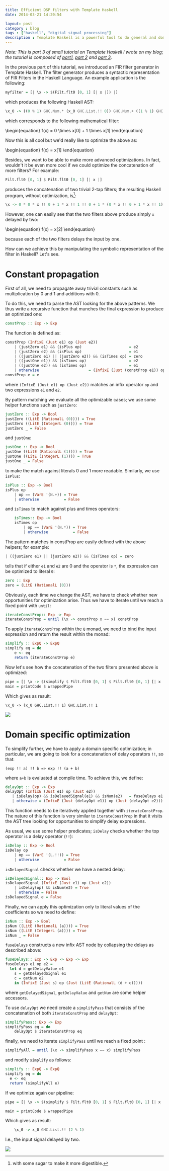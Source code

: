 ```yaml
---
title: Efficient DSP filters with Template Haskell
date: 2014-03-21 14:20:54

layout: post
category : blog 
tags : ["haskell", "digital signal processing"]
description : Template Haskell is a powerful tool to do general and domain specific optimizations of your code. Even if it is written in another programming language! 
---
```




*Note: This is part 3 of small tutorial on Template Haskell I wrote on my blog; the tutorial is composed of [part1](http://www.vittoriozaccaria.net/blog/2014/02/24/towards-template-programming-with-haskell.html), [part 2](http://www.vittoriozaccaria.net/blog/2014/03/12/implementing-a-simple-dsp-filter-library-with-template-haskell.html) and [part 3](http://www.vittoriozaccaria.net/blog/2014/03/21/symbolically-optimize-dsp-filters-with-template-haskell.html)*.

In the previous part of this tutorial, we introduced an FIR filter generator  in Template Haskell. The filter generator produces a syntactic representation of FIR Filters in the Haskell Language. An example application is the following:

```haskell 
myfilter = [| \x -> $(Filt.flt0 [0, 1] [| x |]) |]
```

which produces the following Haskell AST:

```haskell
\x_0 -> ((0 % 1) GHC.Num.* (x_0 GHC.List.!! 0)) GHC.Num.+ ((1 % 1) GHC.Num.* (x_0 GHC.List.!! 1))
```

which corresponds to the following mathematical filter:

<div>
\begin{equation}
f(x) = 0 \times x[0] + 1 \times x[1]
\end{equation}
</div>

Now this is all cool but we'd really like to optimize the above as:

<div>
\begin{equation}
f(x) = x[1]
\end{equation}
</div>

Besides, we want to be able to make more advanced optimizations. In fact,
wouldn't it be even more cool if we could optimize the concatenation of more filters? For example:

```haskell
Filt.flt0 [0, 1] $ Filt.flt0 [0, 1] [| x |]
```

produces the concatenation of two trivial 2-tap filters; the resulting Haskell program, without optimization, is[^1]:

```haskell
\x -> 0 * 0 * x !! 0 + 1 * x !! 1 !! 0 + 1 * (0 * x !! 0 + 1 * x !! 1) !! 1
```

However, one can easily see that the two filters above produce simply `x` delayed by two:

<div>
\begin{equation}
f(x) = x[2]
\end{equation}
</div>

because each of the two filters delays the input by one.

How can we achieve this by manipulating the symbolic representation of the filter in Haskell? Let's see.

Constant propagation
====================

First of all, we need to propagate away trivial constants such as multiplication by 0 and 1 and additions with 0.

To do this, we need to parse the AST looking for the above patterns. We thus write a recursive function that munches the final expression to produce an optimized one:

```haskell
constProp :: Exp -> Exp 
```

The function is defined as:

```haskell
constProp (InfixE (Just e1) op (Just e2)) 
    | (justZero e1) && (isPlus op)                     = e2
    | (justZero e2) && (isPlus op)                     = e1
    | ((justZero e1) || (justZero e2)) && (isTimes op) = zero
    | ((justOne e1)) && (isTimes op)                   = e2
    | ((justOne e2)) && (isTimes op)                   = e1
    | otherwise                      = (InfixE (Just (constProp e1)) op (Just (constProp e2)))
constProp e = e
```

where `(InfixE (Just e1) op (Just e2))` matches an infix operator `op` and two expressions `e1` and `e2`.

By pattern matching we evaluate all the optimizable cases; we use some helper functions such as `justZero`:

```haskell
justZero :: Exp -> Bool
justZero ((LitE (RationalL (0)))) = True 
justZero ((LitE (IntegerL (0)))) = True
justZero _ = False  
```

and `justOne`:

```haskell
justOne :: Exp -> Bool
justOne ((LitE (RationalL (1)))) = True 
justOne ((LitE (IntegerL (1)))) = True
justOne _ = False   
```

to make the match against literals 0 and 1 more readable. Similarly, we use `isPlus`:

```haskell
isPlus :: Exp -> Bool 
isPlus op 
    | op == (VarE '(N.+)) = True 
    | otherwise           = False
```

and `isTimes` to match against plus and times operators:

```haskell
    isTimes:: Exp -> Bool 
    isTimes op 
        | op == (VarE '(N.*)) = True 
        | otherwise           = False
```

The pattern matches in constProp are easily defined with the above helpers; for example: 

```haskell
| ((justZero e1) || (justZero e2)) && (isTimes op) = zero
```

tells that if either `e1` and `e2` are 0 and the operator is `*`, the expression can be optimized to literal `0`:

```haskell
zero :: Exp
zero = (LitE (RationalL (0)))
```

Obviously, each time we change the AST, we have to check whether new opportunities for optimization arise. Thus we have to iterate until we reach a fixed point with `until`:

```haskell
iterateConstProp:: Exp -> Exp
iterateConstProp = until (\x -> constProp x == x) constProp 
```

To apply `iterateConstProp` within the `Q` monad, we need to bind the input expression and return the result within the monad:

```haskell
simplify :: ExpQ -> ExpQ
simplify eq = do
    e <- eq 
    return (iterateConstProp e)
```

Now let's see how the concatenation of the two filters presented above is optimized:

```haskell
pipe = [| \x -> $(simplify $ Filt.flt0 [0, 1] $ Filt.flt0 [0, 1] [| x |]) |]
main = printCode $ wrappedPipe 
```


Which gives as result:
    
    \x_0 -> (x_0 GHC.List.!! 1) GHC.List.!! 1

<a href=""> 
    <img class="center" src="http://www.vittoriozaccaria.net/deposit/not-bad.jpg"></img>
</a>

Domain specific optimization
====================


To simplify further, we have to apply a domain specific optimization; in particular, we are going to look for a concatenation of delay operators `!!`, so that:

    (exp !! a) !! b => exp !! (a + b)

where `a+b` is evaluated at compile time. To achieve this, we define:

```haskell
delayOpt :: Exp -> Exp 
delayOpt (InfixE (Just e1) op (Just e2)) 
   | isDelay(op) && isDelayedSignal(e1) && isNum(e2)   = fuseDelays e1 op e2
   | otherwise = (InfixE (Just (delayOpt e1)) op (Just (delayOpt e2)))
```


This function needs to be iteratively applied together with `iterateConstProp`. The nature of this function is very similar to `iterateConstProp` in that it visits the AST tree looking for opportunities to simplify delay expressions.

As usual, we use some helper predicates; `isDelay` checks whether the top operator is a delay operator (`!!`):

```haskell
isDelay :: Exp -> Bool 
isDelay op 
    | op == (VarE '(L.!!)) = True 
    | otherwise           = False
```

`isDelayedSignal` checks whether we have a nested delay:

```haskell
isDelayedSignal:: Exp -> Bool
isDelayedSignal (InfixE (Just e1) op (Just e2))
    | isDelay(op) && isNum(e2) = True
    | otherwise = False
isDelayedSignal e = False
```

Finally, we can apply this optimization only to literal values of the coefficients so we need to define:

```haskell
isNum :: Exp -> Bool
isNum ((LitE (RationalL (a)))) = True 
isNum ((LitE (IntegerL (a)))) = True
isNum _ = False 
```


`fuseDelays` constructs a new infix AST node by collapsing the delays as described above:

```haskell
fuseDelays:: Exp -> Exp -> Exp -> Exp 
fuseDelays e1 op e2 = 
  let d = getDelayValue e1
    s = getDelayedSignal e1
    c = getNum e2
    in (InfixE (Just s) op (Just (LitE (RationalL (d + c)))))
```


where `getDelayedSignal`, `getDelayValue` and `getNum` are some helper accessors.

To use `delayOpt` we need create a `simplifyPass` that consists of the concatenation of both `iterateConstProp` and `delayOpt`:

```haskell
simplifyPass:: Exp -> Exp 
simplifyPass eq = do
    delayOpt $ iterateConstProp eq
```

finally, we need to iterate `simplifyPass` until we reach a fixed point :

```haskell
simplifyAll = until (\x -> simplifyPass x == x) simplifyPass 
```

and modify `simplify` as follows:

```haskell
simplify :: ExpQ -> ExpQ
simplify eq = do
  e <- eq 
  return (simplifyAll e)
```


If we optimize again our pipeline:

```haskell
pipe = [| \x -> $(simplify $ Filt.flt0 [0, 1] $ Filt.flt0 [0, 1] [| x |]) |]

main = printCode $ wrappedPipe 
```


Which gives as result:
    
```haskell
    \x_0 -> x_0 GHC.List.!! (2 % 1)
```

I.e., the input signal delayed by two.

<a href=""> 
    <img class="center" src="http://www.vittoriozaccaria.net/deposit/yeah.jpg"></img>
</a>




[^1]: with some sugar to make it more digestible. 

